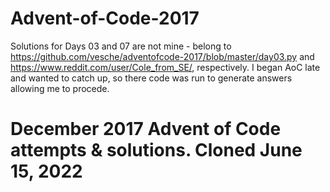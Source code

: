 # Advent-of-Code-2017

Solutions for Days 03 and 07 are not mine - belong to https://github.com/vesche/adventofcode-2017/blob/master/day03.py and https://www.reddit.com/user/Cole_from_SE/, respectively. I began AoC late and wanted to catch up, so there code was run to generate answers allowing me to procede. 

# December 2017 Advent of Code attempts & solutions. Cloned June 15, 2022
